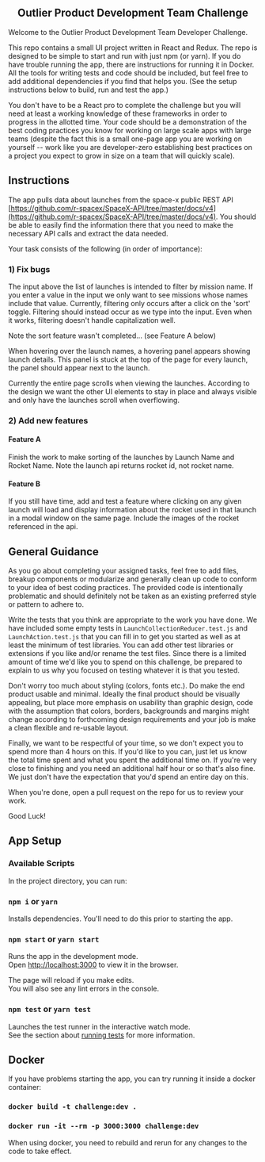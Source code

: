 <h2 align="center">Outlier Product Development Team Challenge</h2>

Welcome to the Outlier Product Development Team Developer Challenge.

This repo contains a small UI project written in React and Redux. The repo is designed to be simple to start and run with just npm
(or yarn). If you do have trouble running the app, there are instructions for running it in Docker. All the tools 
for writing tests and code should be included, but feel free to add additional dependencies if you find that helps you.
(See the setup instructions below to build, run and test the app.)

You don't have to be a React pro to complete the challenge but you will need at least a working knowledge of these
frameworks in order to progress in the allotted time. Your code should be a demonstration of the best coding practices you
know for working on large scale apps with large teams (despite the fact this is a small one-page app you are working on yourself -- 
work like you are developer-zero establishing best practices on a project you expect to grow in size on a team that will quickly scale).
 
## Instructions

The app pulls data about launches from the space-x public REST API [https://github.com/r-spacex/SpaceX-API/tree/master/docs/v4](https://github.com/r-spacex/SpaceX-API/tree/master/docs/v4).
You should be able to easily find the information there that you need to make the necessary API calls and extract the data needed.

Your task consists of the following (in order of importance):

### 1) Fix bugs

The input above the list of launches is intended to filter by mission name. If you enter a value in the input
 we only want to see missions whose names include that value. Currently, filtering only occurs after a click on the
 'sort' toggle. Filtering should instead occur as we type into the input. Even when it works, filtering doesn't 
 handle capitalization well. 
 
 Note the sort feature wasn't completed... (see Feature A below)
 
When hovering over the launch names, a hovering panel appears showing launch details. This panel is stuck
at the top of the page for every launch, the panel should appear next to the launch.

Currently the entire page scrolls when viewing the launches. According to the design we want the other UI elements to stay in
place and always visible and only have the launches scroll when overflowing.

### 2) Add new features

#### Feature A
Finish the work to make sorting of the launches by Launch Name and Rocket Name. Note the launch api returns rocket id, not rocket name.

#### Feature B
If you still have time, add and test a feature where clicking on any given launch will load and display information about the rocket 
used in that launch in a modal window on the same page. Include the images of the rocket referenced in the api. 


## General Guidance

As you go about completing your assigned tasks, feel free to add files, breakup components or modularize and generally
clean up code to conform to your idea of best coding practices. The provided code is intentionally problematic
and should definitely not be taken as an existing preferred style or pattern to adhere to.

Write the tests that you think are appropriate to the work you have done. We have included some empty tests in 
`LaunchCollectionReducer.test.js` and `LaunchAction.test.js` that you can fill in to get you started as well as at least
the minimum of test libraries. You can add other test libraries or extensions if you like and/or rename the test files. 
Since there is a limited amount of time we'd like you to spend on this challenge, be prepared to explain to us why you 
focused on testing whatever it is that you tested.

Don't worry too much about styling (colors, fonts etc.). Do make the end product usable and minimal. Ideally the final product
 should be visually appealing, but place more emphasis on usability than graphic design, code with the assumption that 
 colors, borders, backgrounds and margins
might change according to forthcoming design requirements and your job is make a clean flexible and re-usable layout.

Finally, we want to be respectful of your time, so we don't expect you to spend more than 4 hours on this. If you'd like to
you can, just let us know the total time spent and what you spent the additional time on. If you're very close to finishing and
you need an additional half hour or so that's also fine. We just don't have the expectation that you'd spend an entire day on this.

When you're done, open a pull request on the repo for us to review your work.

Good Luck!

## App Setup

### Available Scripts

In the project directory, you can run:

### `npm i` or `yarn`

Installs dependencies. You'll need to do this prior to starting the app.

### `npm start` or `yarn start`

Runs the app in the development mode.<br />
Open [http://localhost:3000](http://localhost:3000) to view it in the browser.

The page will reload if you make edits.<br />
You will also see any lint errors in the console.

### `npm test` or `yarn test`

Launches the test runner in the interactive watch mode.<br />
See the section about [running tests](https://facebook.github.io/create-react-app/docs/running-tests) for more information.

## Docker

If you have problems starting the app, you can try running it inside a docker container:

### `docker build -t challenge:dev .`
### `docker run -it --rm -p 3000:3000 challenge:dev`

When using docker, you need to rebuild and rerun for any changes to the code to take effect.
